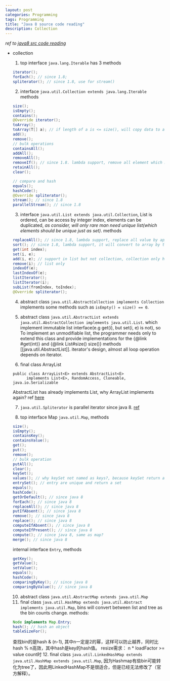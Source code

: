 ```yaml
---
layout: post
categories: Programming
tags: Programming
title: "Java 8 source code reading"
description: Collection
---
```


*ref to [java8 src code reading](https://www.cnblogs.com/joemsu/p/7667509.html)*

- collection
  1. top interface `java.lang.Iterable` has 3 methods 
  ```  java
  iterator();
  forEach(); // since 1.8;
  spliterator(); // since 1.8, use for stream()
  ```

  2. interface `java.util.Collection extends java.lang.Iterable` methods
  ``` java
  size();
  isEmpty();
  contains();
  @Override iterator();
  toArray();
  toArray(T[] a); // if length of a is <= size(), will copy data to a, then return a; else will new a array and copy data to it then return it.
  add();
  remove();
  // bulk operations
  containsAll();
  addAll();
  removeAll();
  removeIf(); // since 1.8. lambda support, remove all element which meet the condition
  retainAll();
  clear();

  // compare and hash
  equals();
  hashCode();
  @Override spliterator();
  stream(); // since 1.8
  parallelStream(); // since 1.8
  ```

  3. interface `java.util.List extends java.util.Collection`, List is ordered, can be access by integer index, elements can be duplicated, *as consider, will only rare man need unique list(which elements should be unique just as set)*. methods
  ``` java
  replaceAll(); // since 1.8, lambda support, replace all value by apply function on original value
  sort(); // since 1.8, lambda support, it will convert to array by toArray(), then sort the Object Array, at last replace elements will the sorted object
  get(int index);
  set(i, e);
  add(i, e); // support in list but not collection, collection only has add(e)
  remove(i); // list only
  indexOf(e);
  lastIndexOf(e);
  listIterator();
  listIterator(i);
  subList(fromIndex, toIndex);
  @Override spliterator();
  ```

  4. abstract class `java.util.AbstractCollection implements Collection` implements some methods such as `isEmpty() = size() == 0`.

  5. abstract class `java.util.AbstractList extends java.util.AbstractCollection implements java.util.List`. which implement immutable list interface(e.g get(i), but set(i, e) is not), so To implement an unmodifiable list, the programmer needs only to extend this class and provide implementations for the {@link #get(int)} and {@link List#size() size()} methods [[java.util.AbstractList]]. iterator's design, almost all loop operation depends on iterator.

  6. final class ArrayList
  ```
  public class ArrayList<E> extends AbstractList<E>
        implements List<E>, RandomAccess, Cloneable, java.io.Serializable 
  ``` 
  AbstractList has already implements List, why ArrayList implements again? ref [here](https://stackoverflow.com/questions/3854748/why-do-many-collection-classes-in-java-extend-the-abstract-class-and-implement-t)

  7. `java.util.Spliterator` is parallel iterator since java 8. [ref](https://blog.csdn.net/lh513828570/article/details/56673804)

  8. top interface Map `java.util.Map`, methods
  ``` java
  size();
  isEmpty();
  containsKey();
  containsValue();
  get();
  put();
  remove();
  // bulk operation
  putAll();
  clear();
  keySet();
  values(); // why keySet not named as keys?, because keySet return a Set(keys are unique) and values return a collection(values can be duplicate)
  entrySet(); // entry are unique and return a set
  equals();
  hashCode();
  getOrDefault(); // since java 8
  forEach(); // since java 8
  replaceAll(); // since java 8
  putIfAbsent(); // since java 8
  remove(); // since java 8
  replace(); // since java 8
  computeIfAbsent(); // since java 8
  computeIfPresent(); // since java 8
  compute(); // since java 8, same as map?
  merge(); // since java 8
  ```
  internal interface `Entry`, methods
  ``` java
  getKey();
  getValue();
  setValue();
  equals();
  hashCode();
  comparingByKey(); // since java 8
  comparingByValue(); // since java 8
  ```
  10. abstract class `java.util.AbstractMap extends java.util.Map`
  11. final class `java.util.HashMap extends java.util.Abstract implements java.util.Map`, bins will convert between list and tree as the bin counts change. methods:
  ``` java
  Node implements Map.Entry;
  hash(); // hash an object
  tableSizeFor();
  ```
  查找bin的是hash & (n-1), 其中n一定是2的幂，这样可以防止越界，同时比hash % n高效，其中hash是key的hash值。
  resize需求： n * loadFactor >= value count时
  12. final class `java.util.LinkedHashMap extends java.util.HashMap extends java.util.Map`, 因为Hashmap有些bin可能转化为tree了，因此用LinkedHashMap不是很适合，但是已经无法修改了（官方解释）。






